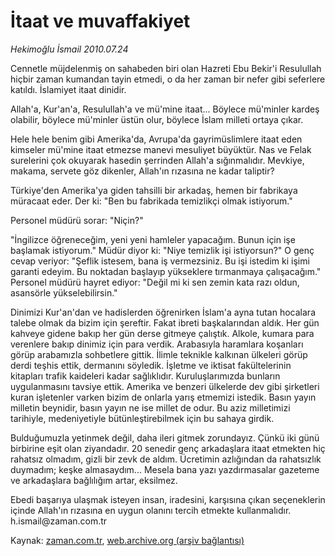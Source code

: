 # İtaat ve muvaffakiyet

*Hekimoğlu İsmail 2010.07.24*

<td class="columnist-detail">
<p>Cennetle müjdelenmiş on sahabeden biri olan Hazreti Ebu Bekir'i Resulullah hiçbir zaman kumandan tayin etmedi, o da her zaman bir nefer gibi seferlere katıldı. İslamiyet itaat dinidir.</p>
<p>
<div id="haberMetinDiv">
<p>Allah'a, Kur'an'a, Resulullah'a ve mü'mine itaat... Böylece mü'minler kardeş olabilir, böylece mü'minler üstün olur, böylece İslam milleti ortaya çıkar.
<p>Hele hele benim gibi Amerika'da, Avrupa'da gayrimüslimlere itaat eden kimseler mü'mine itaat etmezse manevi mesuliyet büyüktür. Nas ve Felak surelerini çok okuyarak hasedin şerrinden Allah'a sığınmalıdır. Mevkiye, makama, servete göz dikenler, Allah'ın rızasına ne kadar taliptir?
<p>Türkiye'den Amerika'ya giden tahsilli bir arkadaş, hemen bir fabrikaya müracaat eder. Der ki: "Ben bu fabrikada temizlikçi olmak istiyorum."
<p>Personel müdürü sorar: "Niçin?"
<p>"İngilizce öğreneceğim, yeni yeni hamleler yapacağım. Bunun için işe başlamak istiyorum." Müdür diyor ki: "Niye temizlik işi istiyorsun?" O genç cevap veriyor: "Şeflik istesem, bana iş vermezsiniz. Bu işi istedim ki işimi garanti edeyim. Bu noktadan başlayıp yükseklere tırmanmaya çalışacağım." Personel müdürü hayret ediyor: "Değil mi ki sen zemin kata razı oldun, asansörle yükselebilirsin."
<p>Dinimizi Kur'an'dan ve hadislerden öğrenirken İslam'a ayna tutan hocalara talebe olmak da bizim için şereftir. Fakat ibreti başkalarından aldık. Her gün kahveye gidene bakıp her gün derse gitmeye çalıştık. Alkole, kumara para verenlere bakıp dinimiz için para verdik. Arabasıyla haramlara koşanları görüp arabamızla sohbetlere gittik. İlimle teknikle kalkınan ülkeleri görüp derdi teşhis ettik, dermanını söyledik. İşletme ve iktisat fakültelerinin kitapları trafik kaideleri kadar sağlıklıdır. Kuruluşlarımızda bunların uygulanmasını tavsiye ettik. Amerika ve benzeri ülkelerde dev gibi şirketleri kuran işletenler varken bizim de onlarla yarış etmemizi istedik. Basın yayın milletin beynidir, basın yayın ne ise millet de odur. Bu aziz milletimizi tarihiyle, medeniyetiyle bütünleştirebilmek için bu sahaya girdik.
<p>Bulduğumuzla yetinmek değil, daha ileri gitmek zorundayız. Çünkü iki günü birbirine eşit olan ziyandadır. 20 senedir genç arkadaşlara itaat etmekten hiç rahatsız olmadım, gizli bir zevk de aldım. Ücretimin azlığından da rahatsızlık duymadım; keşke almasaydım... Mesela bana yazı yazdırmasalar gazeteme ve arkadaşlara bağlılığım artar, eksilmez.
<p>Ebedi başarıya ulaşmak isteyen insan, iradesini, karşısına çıkan seçeneklerin içinde Allah'ın rızasına en uygun olanını tercih etmekte kullanmalıdır. h.ismail@zaman.com.tr</p></p></p></p></p></p></p></p></div>
</p>
<a href="http://web.archive.org/web/20101225005405/mailto:/">
</a></td>

Kaynak: [zaman.com.tr](http://zaman.com.tr/yazar.do?yazino=1008187), [web.archive.org (arşiv bağlantısı)](http://web.archive.org/web/20101225005405/http://zaman.com.tr/yazar.do?yazino=1008187)
